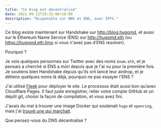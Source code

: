 ```yaml
---
title: "Ce blog est décentralisé"
date: 2021-09-12T19:33:06+10:00
description: "Disponible sur HNS et ENS, avec IPFS."
---
```


Ce blog existe maintenant sur Handshake sur http://blog.hugomd, et aussi sur le Ethereum Name Service (ENS) sur http://hugomd.eth (ou https://hugomd.eth.limo si vous n'avez pas d’ENS resolver).

Pourquoi ?

Je vois quelques personnes sur Twitter avec des noms `$nom.eth`, et je pensais a cherché si ENS a mûri depuis que je l'ai vu pour la première fois. Je soutiens bien Handshake depuis qu'ils ont lancé leur airdrop, et je détiens quelques noms là déjà, pourquoi ne pas essayer l'ENS ?

J'ai utilisé [Fleek](https://fleek.co/) pour déployer le site. Le processus était aussi bon qu’avec Cloudflare Pages. Il faut juste enregistrer, relier votre compte GitHub et un dépôt git, choisir la façon de compilation, et vous avez fini.

J'avais du mal à trouver une image Docker qui soutenait `hugo` et `openring`, mais j'ai [trouvé une qui marchait](https://github.com/klakegg/docker-hugo). 

Que pensez-vous du DNS décentralisé ?
